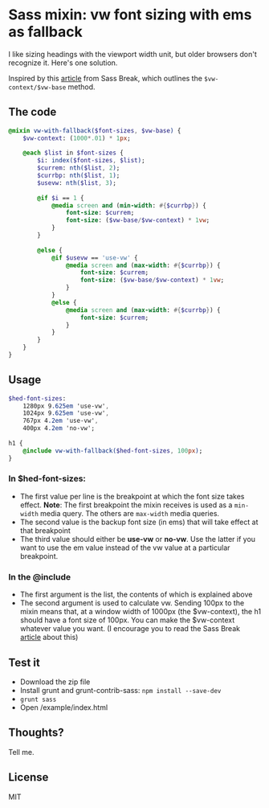 # Sass mixin: vw font sizing with ems as fallback
I like sizing headings with the viewport width unit, but older browsers don't recognize it. Here's one solution.

Inspired by this [article](http://sassbreak.com/viewport-relative-headings-with-sass/) from Sass Break, which outlines the `$vw-context/$vw-base` method.

## The code
```sass
@mixin vw-with-fallback($font-sizes, $vw-base) {
	$vw-context: (1000*.01) * 1px;
	
	@each $list in $font-sizes {
		$i: index($font-sizes, $list);
		$currem: nth($list, 2);
		$currbp: nth($list, 1);
		$usevw: nth($list, 3);
		
		@if $i == 1 {
			@media screen and (min-width: #{$currbp}) {
				font-size: $currem;
				font-size: ($vw-base/$vw-context) * 1vw;
			}
		}
		
		@else {
			@if $usevw == 'use-vw' {
				@media screen and (max-width: #{$currbp}) {
					font-size: $currem;
					font-size: ($vw-base/$vw-context) * 1vw;
				}
			}
			@else {
				@media screen and (max-width: #{$currbp}) {
					font-size: $currem;
				}
			}
		}
	}
}
```

## Usage
```sass
$hed-font-sizes:
	1280px 9.625em 'use-vw',
	1024px 9.625em 'use-vw',
	767px 4.2em 'use-vw',
	400px 4.2em 'no-vw';
	
h1 {
    @include vw-with-fallback($hed-font-sizes, 100px);
}
```

### In $hed-font-sizes:
+ The first value per line is the breakpoint at which the font size takes effect. **Note**: The first breakpoint the mixin receives is used as a `min-width` media query. The others are `max-width` media queries.
+ The second value is the backup font size (in ems) that will take effect at that breakpoint
+ The third value should either be **use-vw** or **no-vw**. Use the latter if you want to use the em value instead of the vw value at a particular breakpoint.

### In the @include
+ The first argument is the list, the contents of which is explained above
+ The second argument is used to calculate vw. Sending 100px to the mixin means that, at a window width of 1000px (the $vw-context), the h1 should have a font size of 100px. You can make the $vw-context whatever value you want. (I encourage you to read the Sass Break [article](http://sassbreak.com/viewport-relative-headings-with-sass/) about this)

## Test it
+ Download the zip file
+ Install grunt and grunt-contrib-sass: `npm install --save-dev`
+ `grunt sass`
+ Open /example/index.html

## Thoughts?
Tell me.

## License
MIT